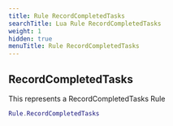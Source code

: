 ```yaml
---
title: Rule RecordCompletedTasks
searchTitle: Lua Rule RecordCompletedTasks
weight: 1
hidden: true
menuTitle: Rule RecordCompletedTasks
---
```

## RecordCompletedTasks

This represents a RecordCompletedTasks Rule
```lua
Rule.RecordCompletedTasks
```
